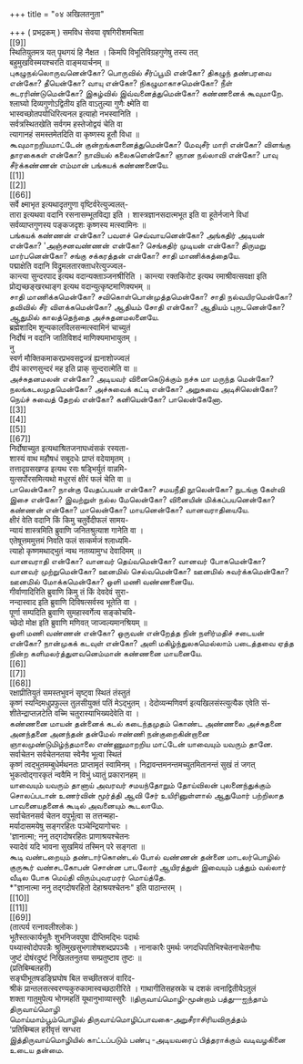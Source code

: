 +++
title = "०४ अखिलतनुता"

+++
( प्रभद्रकम् ) समविध सेवया वृषगिरीशमचिता   
[[9]]  
स्थितियुतमत्र यत् पृथगयं हि नैक्षत । किमपि विभूतिविग्रहगुणेषु तस्य तत्   
बहुमुखविस्मयश्चरति वाङ्मयार्चनम् ॥   
புகழுநல்லொருவனென்கோ? பொருவில் சீர்ப்பூமி என்கோ? திகழுந் தண்பரவை என்கோ? தீயென்கோ? வாயு என்கோ? நிகழுமாகாசமென்கோ? நீள் சுடரரிண்டுமென்கோ? இகழ்வில் இவ்வனைத்துமென்கோ? கண்ணனைக் கூவுமாறே.   
श्लाघ्यो दिव्यगुणोऽद्वितीय इति वाऽतुल्या गुणैः क्ष्मेति वा   
भास्वच्छोतपयोधिरित्यनल इत्याहो नभस्वानिति ।   
सर्वत्रस्थितखेति सर्वगम हस्तेजोद्वयं चेति वा   
त्यागानहं समस्तमेतदिति वा कृष्णस्य हूतौ विधा ॥   
கூவுமாறறியமாட்டேன் குன்றங்களனைத்துமென்கோ? மேவுசீர் மாரி என்கோ? விளங்கு தாரகைகள் என்கோ? நாவியல் கலைகளென்கோ? ஞான நல்லாவி என்கோ? பாவு சீர்க்கண்ணன் எம்மான் பங்கயக் கண்ணனையே.   
[[1]]  
[[2]]  
[[66]]  
सर्वे क्ष्माभृत इत्यथादृतगुणा वृष्टिर्वरेत्युज्वलत्-   
तारा इत्यथवा वदानि रसनासम्भूतविद्या इति । शास्त्रज्ञानसदात्मभूत इति वा हूतेर्नजाने विधां   
सर्वव्याप्तगुणस्य पङ्कजदृशः कृष्णस्य मत्स्वामिनः ॥   
பங்கயக் கண்ணன் என்கோ? பவளச் செவ்வாயனென்கோ? அங்கதிர் அடியன் என்கோ? 'அஞ்சனவண்ணன் என்கோ? செங்கதிர் முடியன் என்கோ? திருமறு மார்பனென்கோ? சங்கு சக்கரத்தன் என்கோ? சாதி மாணிக்கத்தையே.   
पद्माक्षेति वदानि विद्रुमलतारक्ताधरेत्युज्ज्वल-   
कान्त्या सुन्दरपाद इत्यथ वदान्यक्ताञ्जनश्रीरिति । कान्त्या रक्तकिरोट इत्यथ रमाश्रीवत्सवक्षा इति   
प्रोद्यच्छङ्खरथाङ्ग इत्यथ वदान्युत्कृष्टमाणिक्यभम् ॥   
சாதி மாணிக்கமென்கோ? சவிகொள்பொன்முத்தமென்கோ? சாதி நல்வயிரமென்கோ? தவிவில் சீர் விளக்கமென்கோ? ஆதியம் சோதி என்கோ? ஆதியம் புருடனென்கோ? ஆதுமில் காலத்தெந்தை அச்சுதனமலனையே.   
ब्रह्मेशादिम शून्यकालविलसन्मत्स्वामिनं चाच्युतं   
निर्दोषं न वदानि जातिविशदं माणिक्यमाभायुतम् ।   
नु   
स्वर्ण मौक्तिकमाकरप्रभवसद्वज्त्रं ह्यनाशोज्ज्वलं   
दीपं कारणसुन्दरं मह इति प्राक् सुन्दरात्मेति वा ॥   
அச்சுதனமலன் என்கோ? அடியவர் வினைகெடுக்கும் நச்சு மா மருந்த மென்கோ? நலங்கடலமுதமென்கோ? அச்சுவைக் கட்டி என்கோ? அறுசுவை அடிசிலென்கோ? நெய்ச் சுவைத் தேறல் என்கோ? கனியென்கோ? பாலென்கேனோ.   
[[3]]  
[[4]]  
[[5]]  
[[67]]  
निर्दोषाच्युत इत्यथाश्रितजनाघध्वंसकं रस्यता-   
शास्यं वाथ महौषधं सबुदधेः प्राप्तं वदेयामृतम् ।   
तत्तादृग्रसखण्ड इत्यथ रसः षड्भिर्युतं वान्नमि-   
युत्सर्पोरसमित्यथो मधुरसं क्षीरं फलं चेति वा ॥   
பாலென்கோ? நான்கு வேதப்பயன் என்கோ? சமயநீதி நூலென்கோ? நுடங்கு கேள்வி இசை என்கோ? இவற்றுள் நல்ல மேலென்கோ? வினையின் மிக்கப்பயனென்கோ? கண்ணன் என்கோ? மாலென்கோ? மாயனென்கோ? வானவராதியையே.   
क्षीरं वेति वदानि किं किमु चतुर्वेदीफलं सामय-   
न्यायं शास्त्रमिति ब्रुवाणि जनितश्रुत्याश गानेति वा ।   
एतेषूत्तममुत्तमं निवति फलं सत्कर्मजं श्लाध्यमि-   
त्याहो कृष्णमथाद्भुतं न्वथ नतव्यामुग्ध देवादिमम् ॥   
வானவராதி என்கோ? வானவர் தெய்வமென்கோ? வானவர் போகமென்கோ? வானவர் முற்றுமென்கோ? ஊனமில் செல்வமென்கோ? ஊனமில் சுவர்க்கமென்கோ? ஊனமில் மோக்கமென்கோ? ஒளி மணி வண்ணனையே.   
गीर्वाणादिरिति ब्रुवाणि किमु तं किं देवदेवं सुरा-   
नन्दास्वाद इति ब्रुवाणि दिविषत्सर्वस्व भूतेति वा ।   
पूर्णा सम्पदिति ब्रुवाणि सुमहास्वर्गेत्य सङ्कोचवि-   
च्छेदो मोक्ष इति ब्रुवाणि मणिवत् जाज्वल्यमानश्रियम् ॥   
ஒளி மணி வண்ணன் என்கோ? ஒருவன் என்றேத்த நின் நளிர்மதிச் சடையன் என்கோ? நான்முகக் கடவுள் என்கோ? அளி மகிழ்ந்துலகமெல்லாம் படைத்தவை ஏத்த நின்ற களிமலர்த்துளவனெம்மான் கண்ணனை மாயனையே.   
[[6]]  
[[7]]  
[[68]]  
रक्षाप्रीतियुतं समस्तभुवनं सृष्ट्वा स्थितं तंस्तुतं   
कृष्णं स्यन्दिमधुप्रफुल्ल तुलसीयुक्तं पतिं मेऽद्भुतम् । देदोव्यन्मणिवर्ण इत्यखिलसंस्त्युत्यैक एवेति सं-   
शीतेन्द्राप्तज़टेति वच्मि चतुरास्याभिख्यदेवेति वा ।   
கண்ணனை மாயன் தன்னைக் கடல் கடைந்தமுதம் கொண்ட அண்ணலை அச்சுதனை அனந்தனை அனந்தன் தன்மேல் ஈண்ணி நன்குறைகின்றானை ஞாலமுண்டுமிழ்ந்தமாலை எண்ணுமாறறிய மாட்டேன் யாவையும் யவரும் தானே.   
सर्वाचेतन सर्वचेतनतया स्वेनैव भूत्वा स्थितं   
कृष्णं त्वद्भुतमम्बुधेर्मथनतः प्राप्तामृतं स्वामिनम् । निद्रावन्तमनन्तमच्युतमितानन्तं सुखं तं जगत्   
भुकत्वोद्गारकृतं न्ववैमि न विभुं ध्यातुं प्रकारानहम् ॥   
யாவையும் யவரும் தானாய் அவரவர் சமயந்தோறும் தோய்விலன் புலனைந்துக்கும் சொலப்படான் உணர்வின் மூர்த்தி ஆவி சேர் உயிரினுள்ளால் ஆதுமோர் பற்றிலாத பாவனையதனைக் கூடில் அவனையும் கூடலாமே.   
सर्वाचेतनसर्व चेतन वपुर्भूत्वा स तत्तन्महा-   
मर्यादासमयेषु सङ्गरहितः पञ्चेन्द्रियागोचरः ।   
'ज्ञानात्मा; ननु तद्गदोषरहितः प्राणाश्रयश्चेतनः   
स्यादेवं यदि भावना सुखमियं तस्मिन् परे सङ्गता ॥   
கூடி வண்டறையும் தண்டார்கொண்டல் போல் வண்ணன் தன்னை மாடலர்பொழில் குருகூர் வண்சடகோபன் சொன்ன பாடலோர் ஆயிரத்துள் இவையும் பத்தும் வல்லார் வீடில போக மெய்தி விரும்புவரமரர் மொய்த்தே.   
*"ज्ञानात्मा ननु तद्गदोषरहितो देहाश्रयश्चेतनः" इति पाठान्तरम् ।   
[[10]]  
[[11]]  
[[69]]  
(तात्पर्य रत्नावलीश्लोकः )   
भूतैस्तत्कार्यभूतैः शुभनिजवपुषा दीप्तिमद्भिः पदार्थः   
पथ्यास्वोदोपपन्नैः श्रुतिमुखसुभगाशेषशब्दप्रपञ्चैः । नानाकारैः पुमर्थः जगदधिपतिभिश्चेतनाचेतनौघः   
जुष्टं दोषंरदुष्टं निखिलतनुतया सम्प्रतुष्टाव तुष्टः ॥   
(प्रतिबिम्बलहरी)   
सङ्घीभूतषड‌ङ्घ्रिघोष बिल सच्छीतस्रजं वारिद-   
श्रीकं प्रान्तलसत्स्वरण्यकुरुकामास्वच्छठारीरिते । गाथागीतिसहस्रके च दशकं त्वनाद्वितीयेऽतुलं   
शक्ता गातुमुपेत्य भोगमहतिं यूथानुभाव्यास्सुरैः ॥திருவாய்மொழி-மூன்றாம் பத்து—ஐந்தாம் திருவாய்மொழி   
மொய்மாம்பூம்பொழில் திருவாய்மொழிப்பாவகை-அறுசீராசிரியவிருத்தம்   
'प्रतिबिम्बल हरीवृत्तं स्रग्धरा   
இத்திருவாய்மொழியில் காட்டப்படும் பண்பு -அடியவரைப் பித்தராக்கும் வடிவழகினை உடைய தன்மை.   
